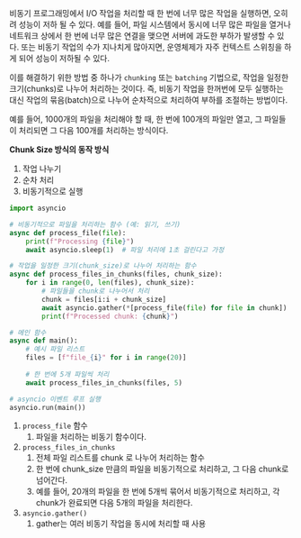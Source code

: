 비동기 프로그래밍에서 I/O 작업을 처리할 때 한 번에 너무 많은 작업을 실행하면, 오히려 성능이 저하 될 수 있다. 예를 들어, 파일 시스템에서 동시에 너무 많은 파일을 열거나 네트워크 상에서 한 번에 너무 많은 연결을 맺으면 서버에 과도한 부하가 발생할 수 있다.  또는 비동기 작업의 수가 지나치게 많아지면, 운영체제가 자주 컨텍스트 스위칭을 하게 되어 성능이 저하될 수 있다.

이를 해결하기 위한 방법 중 하나가 `chunking` 또는 `batching` 기법으로, 작업을 일정한 크기(chunks)로 나누어 처리하는 것이다. 즉, 비동기 작업을 한꺼번에 모두 실행하는 대신 작업의 묶음(batch)으로 나누어 순차적으로 처리하여 부하를 조절하는 방법이다.

예를 들어, 1000개의 파일을 처리해야 할 때, 한 번에 100개의 파일만 열고, 그 파일들이 처리되면 그 다음 100개를 처리하는 방식이다.

**Chunk Size 방식의 동작 방식**

1. 작업 나누기
2. 순차 처리
3. 비동기적으로 실행

```python
import asyncio

# 비동기적으로 파일을 처리하는 함수 (예: 읽기, 쓰기)
async def process_file(file):
    print(f"Processing {file}")
    await asyncio.sleep(1)  # 파일 처리에 1초 걸린다고 가정

# 작업을 일정한 크기(chunk_size)로 나누어 처리하는 함수
async def process_files_in_chunks(files, chunk_size):
    for i in range(0, len(files), chunk_size):
        # 파일들을 chunk로 나누어서 처리
        chunk = files[i:i + chunk_size]
        await asyncio.gather(*[process_file(file) for file in chunk])
        print(f"Processed chunk: {chunk}")

# 메인 함수
async def main():
    # 예시 파일 리스트
    files = [f"file_{i}" for i in range(20)]
    
    # 한 번에 5개 파일씩 처리
    await process_files_in_chunks(files, 5)

# asyncio 이벤트 루프 실행
asyncio.run(main())

```

1. `process_file` 함수
    1. 파일을 처리하는 비동기 함수이다.
2. `process_files_in_chunks`
    1. 전체 파일 리스트를 chunk 로 나누어 처리하는 함수
    2. 한 번에 chunk_size 만큼의 파일을 비동기적으로 처리하고, 그 다음 chunk로 넘어간다.
    3. 예를 들어, 20개의 파일을 한 번에 5개씩 묶어서 비동기적으로 처리하고, 각 chunk가 완료되면 다음 5개의 파일을 처리한다.
3. `asyncio.gather()`
    1. gather는 여러 비동기 작업을 동시에 처리할 때 사용